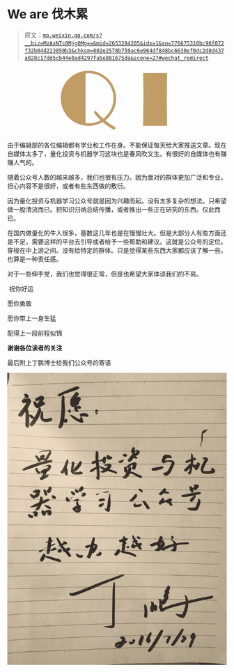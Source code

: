 # We are 伐木累

> 原文：[`mp.weixin.qq.com/s?__biz=MzAxNTc0Mjg0Mg==&mid=2653284205&idx=1&sn=776675310bc96f072f32b04d223050b3&chksm=802e2578b759ac6e964df848bc6630ef0dc2d8d437a028c17dd5cb44e0ad4297fa5e881675da&scene=27#wechat_redirect`](http://mp.weixin.qq.com/s?__biz=MzAxNTc0Mjg0Mg==&mid=2653284205&idx=1&sn=776675310bc96f072f32b04d223050b3&chksm=802e2578b759ac6e964df848bc6630ef0dc2d8d437a028c17dd5cb44e0ad4297fa5e881675da&scene=27#wechat_redirect)

![](img/cb3bd660442e6bc134fbecf2477c43d1.png)

由于编辑部的各位编辑都有学业和工作在身。不能保证每天给大家推送文章。现在自媒体太多了，量化投资与机器学习这块也是春风吹又生。有很好的自媒体也有赚赚人气的。

随着公众号人数的越来越多，我们也很有压力。因为面对的群体更加广泛和专业。担心内容不是很好，或者有些东西做的敷衍。

因为量化投资与机器学习公众号就是因为兴趣而起。没有太多复杂的想法。只希望做一股清流而已。把知识归纳总结传播，或者推出一些正在研究的东西。仅此而已。

在国内做量化的牛人很多，基数这几年也是在慢慢壮大。但是大部分人有些方面还是不足，需要这样的平台去引导或者给予一些帮助和建议。这就是公众号的定位。穿梭在中上游之间。没有给特定的群体。只是觉得某些东西大家都应该了解一些。也算是一种责任感。

对于一些伸手党，我们也觉得很正常，但是也希望大家体谅我们的不易。

 祝你好运

愿你勇敢

愿你带上一身生猛

配得上一段前程似锦

**谢谢各位读者的关注**

最后附上丁鹏博士给我们公众号的寄语

![](img/3a9742656d5e3f0ebc3a8e8cb0d7e7f6.png)